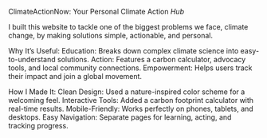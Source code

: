 ClimateActionNow: Your Personal Climate Action *Hub*

I built this website to tackle one of the biggest problems we face, climate change, by making solutions simple, actionable, and personal.

Why It’s Useful:
    Education: Breaks down complex climate science into easy-to-understand solutions.
    Action: Features a carbon calculator, advocacy tools, and local community connections.
    Empowerment: Helps users track their impact and join a global movement.

How I Made It:
    Clean Design: Used a nature-inspired color scheme for a welcoming feel.
    Interactive Tools: Added a carbon footprint calculator with real-time results.
    Mobile-Friendly: Works perfectly on phones, tablets, and desktops.
    Easy Navigation: Separate pages for learning, acting, and tracking progress.
